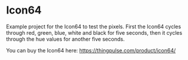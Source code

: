 Icon64
======

Example project for the Icon64 to test the pixels. First the Icon64 cycles through red, green, blue, white and black for five seconds,
then it cycles through the hue values for another five seconds.

You can buy the Icon64 here: https://thingpulse.com/product/icon64/